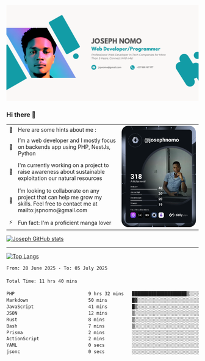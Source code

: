 ![Banner of my profile!](/Joseph_NOMO_NEW.png "Banner")

### Hi there 👋

<!--- | --  | 👋  | Here are some hints about me :                                                                                                 | <td rowspan=6><img src="/devcard.svg" width="400" alt="Joseph NOMO's Dev Card"/></td> |
| --- | --- | ------------------------------------------------------------------------------------------------------------------------------ | ------------------------------------------------------------------------------------- |
| --  | 🔭  | I’m a web developer and I mostly focus on backends app using PHP, NestJs, Python                                               |
| --  | 🦁  | I'm currently working on a project to raise awareness about sustainable exploitation our natural resources                     |
| --  | 👯  | I’m looking to collaborate on any project that can help me grow my skills. Feel free to contact me at mailto:jspnomo@gmail.com |
| --  | ⚡  | Fun fact: I'm a proficient manga lover                                                                                         |
--->

<table>
    <tr>
        <td width="1%">👋</td>
        <td width="55%">Here are some hints about me :</td>
        <td rowspan=6 width="44%"><img src="/devcard.svg" width="400" alt="Joseph NOMO's Dev Card"/></td>
    </tr>
    <tr>
        <td>🔭</td>
        <td>I’m a web developer and I mostly focus on backends app using PHP, NestJs, Python</td>
    </tr>
    <tr>
        <td>🦁</td>
        <td>I'm currently working on a project to raise awareness about sustainable exploitation our natural resources</td>
    </tr>
    <tr>
        <td>👯</td>
        <td>I’m looking to collaborate on any project that can help me grow my skills. Feel free to contact me at mailto:jspnomo@gmail.com</td>
    </tr>
    <tr>
        <td>⚡</td>
        <td>Fun fact: I'm a proficient manga lover</td>
    </tr>

</table>

[![Joseph GitHub stats](https://github-readme-stats-seven-sigma-53.vercel.app/api?username=Jspascal)](https://github.com/Jspascal/github-readme-stats)

---

[![Top Langs](https://github-readme-stats-seven-sigma-53.vercel.app/api/top-langs/?username=Jspascal&layout=compact)](https://github.com/Jspascal/github-readme-stats)

<!--START_SECTION:waka-->

```txt
From: 28 June 2025 - To: 05 July 2025

Total Time: 11 hrs 40 mins

PHP                           9 hrs 32 mins   ████████████████████▒░░░░   81.72 %
Markdown                      50 mins         █▓░░░░░░░░░░░░░░░░░░░░░░░   07.19 %
JavaScript                    41 mins         █▒░░░░░░░░░░░░░░░░░░░░░░░   05.96 %
JSON                          12 mins         ▒░░░░░░░░░░░░░░░░░░░░░░░░   01.85 %
Rust                          8 mins          ▒░░░░░░░░░░░░░░░░░░░░░░░░   01.16 %
Bash                          7 mins          ▒░░░░░░░░░░░░░░░░░░░░░░░░   01.12 %
Prisma                        2 mins          ░░░░░░░░░░░░░░░░░░░░░░░░░   00.33 %
ActionScript                  2 mins          ░░░░░░░░░░░░░░░░░░░░░░░░░   00.32 %
YAML                          0 secs          ░░░░░░░░░░░░░░░░░░░░░░░░░   00.13 %
jsonc                         0 secs          ░░░░░░░░░░░░░░░░░░░░░░░░░   00.10 %
```

<!--END_SECTION:waka-->
